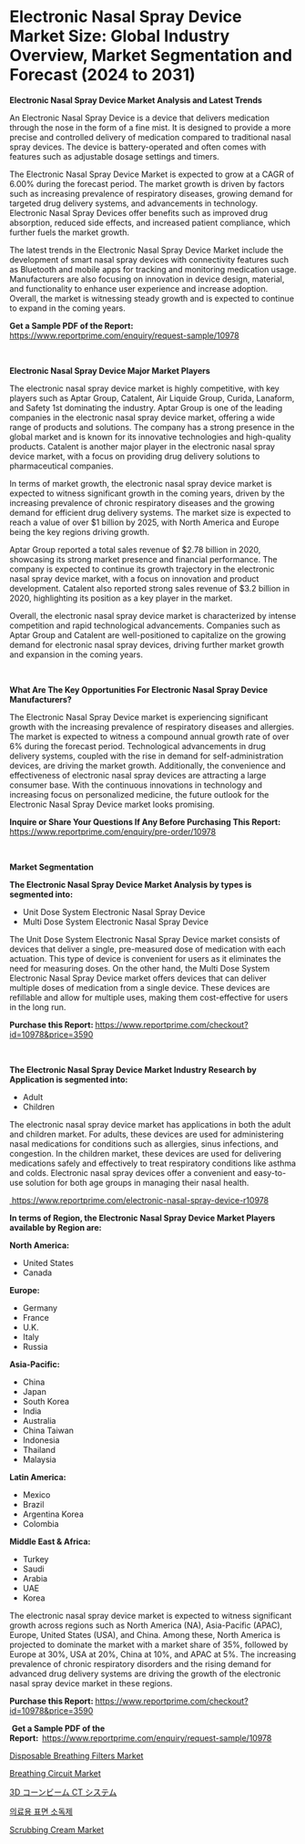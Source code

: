 <p><h1>Electronic Nasal Spray Device Market Size: Global Industry Overview, Market Segmentation and Forecast (2024 to 2031)</h1></p><p><strong>Electronic Nasal Spray Device Market Analysis and Latest Trends</strong></p>
<p><p>An Electronic Nasal Spray Device is a device that delivers medication through the nose in the form of a fine mist. It is designed to provide a more precise and controlled delivery of medication compared to traditional nasal spray devices. The device is battery-operated and often comes with features such as adjustable dosage settings and timers.</p><p>The Electronic Nasal Spray Device Market is expected to grow at a CAGR of 6.00% during the forecast period. The market growth is driven by factors such as increasing prevalence of respiratory diseases, growing demand for targeted drug delivery systems, and advancements in technology. Electronic Nasal Spray Devices offer benefits such as improved drug absorption, reduced side effects, and increased patient compliance, which further fuels the market growth.</p><p>The latest trends in the Electronic Nasal Spray Device Market include the development of smart nasal spray devices with connectivity features such as Bluetooth and mobile apps for tracking and monitoring medication usage. Manufacturers are also focusing on innovation in device design, material, and functionality to enhance user experience and increase adoption. Overall, the market is witnessing steady growth and is expected to continue to expand in the coming years.</p></p>
<p><strong>Get a Sample PDF of the Report:&nbsp;</strong> <a href="https://www.reportprime.com/enquiry/request-sample/10978">https://www.reportprime.com/enquiry/request-sample/10978</a></p>
<p>&nbsp;</p>
<p><strong>Electronic Nasal Spray Device Major Market Players</strong></p>
<p><p>The electronic nasal spray device market is highly competitive, with key players such as Aptar Group, Catalent, Air Liquide Group, Curida, Lanaform, and Safety 1st dominating the industry. Aptar Group is one of the leading companies in the electronic nasal spray device market, offering a wide range of products and solutions. The company has a strong presence in the global market and is known for its innovative technologies and high-quality products. Catalent is another major player in the electronic nasal spray device market, with a focus on providing drug delivery solutions to pharmaceutical companies.</p><p>In terms of market growth, the electronic nasal spray device market is expected to witness significant growth in the coming years, driven by the increasing prevalence of chronic respiratory diseases and the growing demand for efficient drug delivery systems. The market size is expected to reach a value of over $1 billion by 2025, with North America and Europe being the key regions driving growth.</p><p>Aptar Group reported a total sales revenue of $2.78 billion in 2020, showcasing its strong market presence and financial performance. The company is expected to continue its growth trajectory in the electronic nasal spray device market, with a focus on innovation and product development. Catalent also reported strong sales revenue of $3.2 billion in 2020, highlighting its position as a key player in the market.</p><p>Overall, the electronic nasal spray device market is characterized by intense competition and rapid technological advancements. Companies such as Aptar Group and Catalent are well-positioned to capitalize on the growing demand for electronic nasal spray devices, driving further market growth and expansion in the coming years.</p></p>
<p>&nbsp;</p>
<p><strong>What Are The Key Opportunities For Electronic Nasal Spray Device Manufacturers?</strong></p>
<p><p>The Electronic Nasal Spray Device market is experiencing significant growth with the increasing prevalence of respiratory diseases and allergies. The market is expected to witness a compound annual growth rate of over 6% during the forecast period. Technological advancements in drug delivery systems, coupled with the rise in demand for self-administration devices, are driving the market growth. Additionally, the convenience and effectiveness of electronic nasal spray devices are attracting a large consumer base. With the continuous innovations in technology and increasing focus on personalized medicine, the future outlook for the Electronic Nasal Spray Device market looks promising.</p></p>
<p><strong>Inquire or Share Your Questions If Any Before Purchasing This Report:</strong> <a href="https://www.reportprime.com/enquiry/pre-order/10978">https://www.reportprime.com/enquiry/pre-order/10978</a></p>
<p>&nbsp;</p>
<p><strong>Market Segmentation</strong></p>
<p><strong>The Electronic Nasal Spray Device Market Analysis by types is segmented into:</strong></p>
<p><ul><li>Unit Dose System Electronic Nasal Spray Device</li><li>Multi Dose System Electronic Nasal Spray Device</li></ul></p>
<p><p>The Unit Dose System Electronic Nasal Spray Device market consists of devices that deliver a single, pre-measured dose of medication with each actuation. This type of device is convenient for users as it eliminates the need for measuring doses. On the other hand, the Multi Dose System Electronic Nasal Spray Device market offers devices that can deliver multiple doses of medication from a single device. These devices are refillable and allow for multiple uses, making them cost-effective for users in the long run.</p></p>
<p><strong>Purchase this Report:&nbsp;</strong><a href="https://www.reportprime.com/checkout?id=10978&price=3590">https://www.reportprime.com/checkout?id=10978&price=3590</a></p>
<p>&nbsp;</p>
<p><strong>The Electronic Nasal Spray Device Market Industry Research by Application is segmented into:</strong></p>
<p><ul><li>Adult</li><li>Children</li></ul></p>
<p><p>The electronic nasal spray device market has applications in both the adult and children market. For adults, these devices are used for administering nasal medications for conditions such as allergies, sinus infections, and congestion. In the children market, these devices are used for delivering medications safely and effectively to treat respiratory conditions like asthma and colds. Electronic nasal spray devices offer a convenient and easy-to-use solution for both age groups in managing their nasal health.</p></p>
<p><a href="https://www.reportprime.com/electronic-nasal-spray-device-r10978">&nbsp;https://www.reportprime.com/electronic-nasal-spray-device-r10978</a></p>
<p><strong>In terms of Region, the Electronic Nasal Spray Device Market Players available by Region are:</strong></p>
<p>
    <p> <strong> North America: </strong>
        <ul>
            <li>United States</li>
            <li>Canada</li>
        </ul>
        </p> 
    <p> <strong> Europe: </strong>
        <ul>
            <li>Germany</li>
            <li>France</li>
            <li>U.K.</li>
            <li>Italy</li>
            <li>Russia</li>
        </ul>
        </p> 
    <p> <strong> Asia-Pacific: </strong>
        <ul>
            <li>China</li>
            <li>Japan</li>
            <li>South Korea</li>
            <li>India</li>
            <li>Australia</li>
            <li>China Taiwan</li>
            <li>Indonesia</li>
            <li>Thailand</li>
            <li>Malaysia</li>
        </ul>
        </p> 
    <p> <strong> Latin America: </strong>
        <ul>
            <li>Mexico</li>
            <li>Brazil</li>
            <li>Argentina Korea</li>
            <li>Colombia</li>
        </ul>
        </p> 
    <p> <strong> Middle East & Africa: </strong>
        <ul>
            <li>Turkey</li>
            <li>Saudi</li>
            <li>Arabia</li>
            <li>UAE</li>
            <li>Korea</li>
        </ul>
    </p>
    </p>
<p><p>The electronic nasal spray device market is expected to witness significant growth across regions such as North America (NA), Asia-Pacific (APAC), Europe, United States (USA), and China. Among these, North America is projected to dominate the market with a market share of 35%, followed by Europe at 30%, USA at 20%, China at 10%, and APAC at 5%. The increasing prevalence of chronic respiratory disorders and the rising demand for advanced drug delivery systems are driving the growth of the electronic nasal spray device market in these regions.</p></p>
<p><strong>Purchase this Report: </strong><a href="https://www.reportprime.com/checkout?id=10978&price=3590">https://www.reportprime.com/checkout?id=10978&price=3590</a></p>
<p>&nbsp;<strong>Get a Sample PDF of the Report:&nbsp;&nbsp;</strong><a href="https://www.reportprime.com/enquiry/request-sample/10978">https://www.reportprime.com/enquiry/request-sample/10978</a></p>
<p><strong></strong></p>
<p><p><a href="https://github.com/gamblestampleyjenny50m5sl6/Market-Research-Report-List-2/blob/main/disposable-breathing-filters-market.md">Disposable Breathing Filters Market</a></p><p><a href="https://github.com/nicholepatriciadoylenwnrjr0/Market-Research-Report-List-2/blob/main/breathing-circuit-market.md">Breathing Circuit Market</a></p><p><a href="https://github.com/nemesis2824/Market-Research-Report-List-1/blob/main/543561286292.md">3D コーンビーム CT システム</a></p><p><a href="https://github.com/DavidRobb19/Market-Research-Report-List-1/blob/main/859196974750.md">의료용 표면 소독제</a></p><p><a href="https://issuu.com/reportprime-2/docs/scrubbing-cream-market-size-2030.pptx">Scrubbing Cream Market</a></p></p>